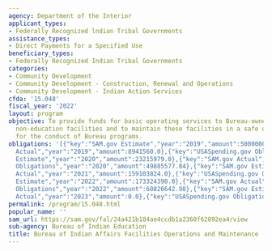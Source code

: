 ```yaml
---
agency: Department of the Interior
applicant_types:
- Federally Recognized lndian Tribal Governments
assistance_types:
- Direct Payments for a Specified Use
beneficiary_types:
- Federally Recognized Indian Tribal Governments
categories:
- Community Development
- Community Development - Construction, Renewal and Operations
- Community Development - Indian Action Services
cfda: '15.048'
fiscal_year: '2022'
layout: program
objective: To provide funds for basic operating services to Bureau-owned or Bureau-operated
  non-education facilities and to maintain these facilities in a safe operating condition
  for the conduct of Bureau programs.
obligations: '[{"key":"SAM.gov Estimate","year":"2019","amount":5000000.0},{"key":"SAM.gov
  Actual","year":"2019","amount":8941560.0},{"key":"USASpending.gov Obligations","year":"2019","amount":42239983.99},{"key":"SAM.gov
  Estimate","year":"2020","amount":23215979.0},{"key":"SAM.gov Actual","year":"2020","amount":2232463.0},{"key":"USASpending.gov
  Obligations","year":"2020","amount":49885577.84},{"key":"SAM.gov Estimate","year":"2021","amount":1293100.0},{"key":"SAM.gov
  Actual","year":"2021","amount":159103824.0},{"key":"USASpending.gov Obligations","year":"2021","amount":47957792.34},{"key":"SAM.gov
  Estimate","year":"2022","amount":173324390.0},{"key":"SAM.gov Actual","year":"2022","amount":2378670.0},{"key":"USASpending.gov
  Obligations","year":"2022","amount":60826642.98},{"key":"SAM.gov Estimate","year":"2023","amount":1542875.0},{"key":"SAM.gov
  Actual","year":"2023","amount":0.0},{"key":"USASpending.gov Obligations","year":"2023","amount":48690722.7}]'
permalink: /program/15.048.html
popular_name: ''
sam_url: https://sam.gov/fal/24a421b184ae4ccdb1a2360f62892ea4/view
sub-agency: Bureau of Indian Education
title: Bureau of Indian Affairs Facilities Operations and Maintenance
---
```

